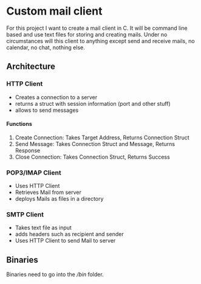 # Custom mail client
For this project I want to create a mail client in C. It will be command line based and use text files for storing and creating mails.
Under no circumstances will this client to anything except send and receive mails, no calendar, no chat, nothing else.

## Architecture
### HTTP Client
- Creates a connection to a server
- returns a struct with session information (port and other stuff)
- allows to send messages
#### Functions
1. Create Connection: Takes Target Address, Returns Connection Struct
2. Send Message: Takes Connection Struct and Message, Returns Response
3. Close Connection: Takes Connection Struct, Returns Success
### POP3/IMAP Client
- Uses HTTP Client
- Retrieves Mail from server
- deploys Mails as files in a directory
### SMTP Client
- Takes text file as input
- adds headers such as recipient and sender
- Uses HTTP Client to send Mail to server

## Binaries
Binaries need to go into the _/bin_ folder.
